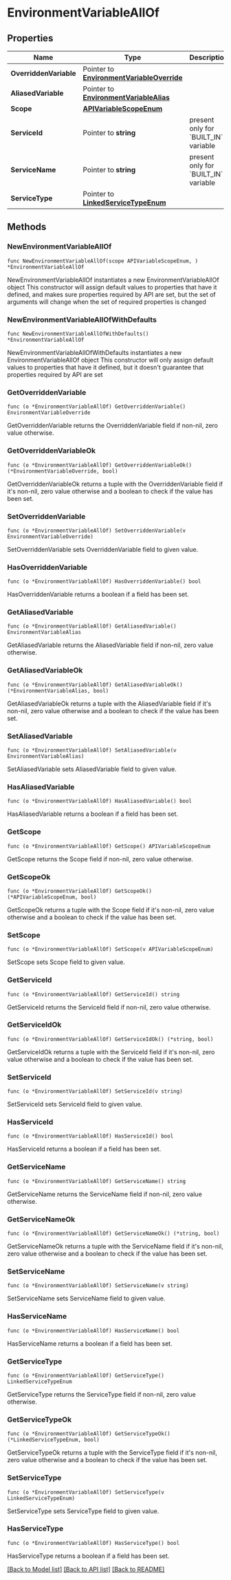 # EnvironmentVariableAllOf

## Properties

Name | Type | Description | Notes
------------ | ------------- | ------------- | -------------
**OverriddenVariable** | Pointer to [**EnvironmentVariableOverride**](EnvironmentVariableOverride.md) |  | [optional] 
**AliasedVariable** | Pointer to [**EnvironmentVariableAlias**](EnvironmentVariableAlias.md) |  | [optional] 
**Scope** | [**APIVariableScopeEnum**](APIVariableScopeEnum.md) |  | 
**ServiceId** | Pointer to **string** | present only for &#x60;BUILT_IN&#x60; variable | [optional] 
**ServiceName** | Pointer to **string** | present only for &#x60;BUILT_IN&#x60; variable | [optional] 
**ServiceType** | Pointer to [**LinkedServiceTypeEnum**](LinkedServiceTypeEnum.md) |  | [optional] 

## Methods

### NewEnvironmentVariableAllOf

`func NewEnvironmentVariableAllOf(scope APIVariableScopeEnum, ) *EnvironmentVariableAllOf`

NewEnvironmentVariableAllOf instantiates a new EnvironmentVariableAllOf object
This constructor will assign default values to properties that have it defined,
and makes sure properties required by API are set, but the set of arguments
will change when the set of required properties is changed

### NewEnvironmentVariableAllOfWithDefaults

`func NewEnvironmentVariableAllOfWithDefaults() *EnvironmentVariableAllOf`

NewEnvironmentVariableAllOfWithDefaults instantiates a new EnvironmentVariableAllOf object
This constructor will only assign default values to properties that have it defined,
but it doesn't guarantee that properties required by API are set

### GetOverriddenVariable

`func (o *EnvironmentVariableAllOf) GetOverriddenVariable() EnvironmentVariableOverride`

GetOverriddenVariable returns the OverriddenVariable field if non-nil, zero value otherwise.

### GetOverriddenVariableOk

`func (o *EnvironmentVariableAllOf) GetOverriddenVariableOk() (*EnvironmentVariableOverride, bool)`

GetOverriddenVariableOk returns a tuple with the OverriddenVariable field if it's non-nil, zero value otherwise
and a boolean to check if the value has been set.

### SetOverriddenVariable

`func (o *EnvironmentVariableAllOf) SetOverriddenVariable(v EnvironmentVariableOverride)`

SetOverriddenVariable sets OverriddenVariable field to given value.

### HasOverriddenVariable

`func (o *EnvironmentVariableAllOf) HasOverriddenVariable() bool`

HasOverriddenVariable returns a boolean if a field has been set.

### GetAliasedVariable

`func (o *EnvironmentVariableAllOf) GetAliasedVariable() EnvironmentVariableAlias`

GetAliasedVariable returns the AliasedVariable field if non-nil, zero value otherwise.

### GetAliasedVariableOk

`func (o *EnvironmentVariableAllOf) GetAliasedVariableOk() (*EnvironmentVariableAlias, bool)`

GetAliasedVariableOk returns a tuple with the AliasedVariable field if it's non-nil, zero value otherwise
and a boolean to check if the value has been set.

### SetAliasedVariable

`func (o *EnvironmentVariableAllOf) SetAliasedVariable(v EnvironmentVariableAlias)`

SetAliasedVariable sets AliasedVariable field to given value.

### HasAliasedVariable

`func (o *EnvironmentVariableAllOf) HasAliasedVariable() bool`

HasAliasedVariable returns a boolean if a field has been set.

### GetScope

`func (o *EnvironmentVariableAllOf) GetScope() APIVariableScopeEnum`

GetScope returns the Scope field if non-nil, zero value otherwise.

### GetScopeOk

`func (o *EnvironmentVariableAllOf) GetScopeOk() (*APIVariableScopeEnum, bool)`

GetScopeOk returns a tuple with the Scope field if it's non-nil, zero value otherwise
and a boolean to check if the value has been set.

### SetScope

`func (o *EnvironmentVariableAllOf) SetScope(v APIVariableScopeEnum)`

SetScope sets Scope field to given value.


### GetServiceId

`func (o *EnvironmentVariableAllOf) GetServiceId() string`

GetServiceId returns the ServiceId field if non-nil, zero value otherwise.

### GetServiceIdOk

`func (o *EnvironmentVariableAllOf) GetServiceIdOk() (*string, bool)`

GetServiceIdOk returns a tuple with the ServiceId field if it's non-nil, zero value otherwise
and a boolean to check if the value has been set.

### SetServiceId

`func (o *EnvironmentVariableAllOf) SetServiceId(v string)`

SetServiceId sets ServiceId field to given value.

### HasServiceId

`func (o *EnvironmentVariableAllOf) HasServiceId() bool`

HasServiceId returns a boolean if a field has been set.

### GetServiceName

`func (o *EnvironmentVariableAllOf) GetServiceName() string`

GetServiceName returns the ServiceName field if non-nil, zero value otherwise.

### GetServiceNameOk

`func (o *EnvironmentVariableAllOf) GetServiceNameOk() (*string, bool)`

GetServiceNameOk returns a tuple with the ServiceName field if it's non-nil, zero value otherwise
and a boolean to check if the value has been set.

### SetServiceName

`func (o *EnvironmentVariableAllOf) SetServiceName(v string)`

SetServiceName sets ServiceName field to given value.

### HasServiceName

`func (o *EnvironmentVariableAllOf) HasServiceName() bool`

HasServiceName returns a boolean if a field has been set.

### GetServiceType

`func (o *EnvironmentVariableAllOf) GetServiceType() LinkedServiceTypeEnum`

GetServiceType returns the ServiceType field if non-nil, zero value otherwise.

### GetServiceTypeOk

`func (o *EnvironmentVariableAllOf) GetServiceTypeOk() (*LinkedServiceTypeEnum, bool)`

GetServiceTypeOk returns a tuple with the ServiceType field if it's non-nil, zero value otherwise
and a boolean to check if the value has been set.

### SetServiceType

`func (o *EnvironmentVariableAllOf) SetServiceType(v LinkedServiceTypeEnum)`

SetServiceType sets ServiceType field to given value.

### HasServiceType

`func (o *EnvironmentVariableAllOf) HasServiceType() bool`

HasServiceType returns a boolean if a field has been set.


[[Back to Model list]](../README.md#documentation-for-models) [[Back to API list]](../README.md#documentation-for-api-endpoints) [[Back to README]](../README.md)


